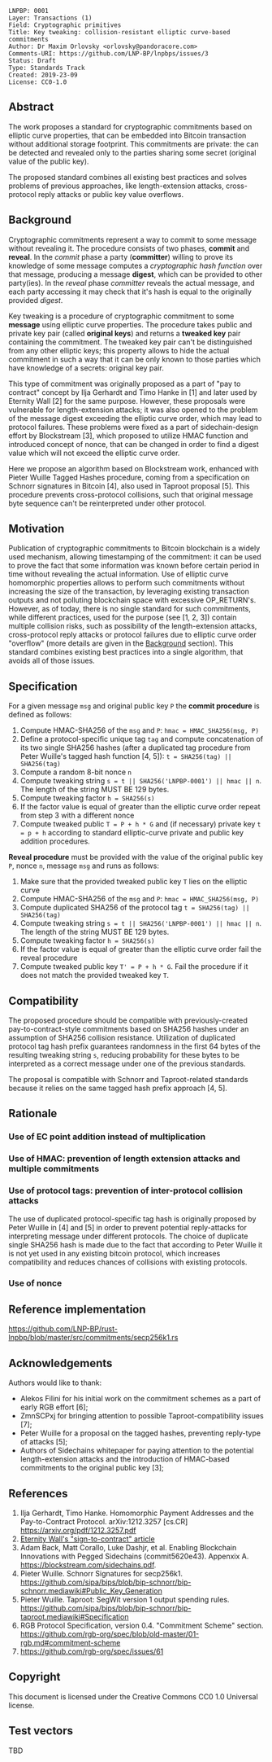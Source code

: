 ```
LNPBP: 0001
Layer: Transactions (1)
Field: Cryptographic primitives
Title: Key tweaking: collision-resistant elliptic curve-based commitments
Author: Dr Maxim Orlovsky <orlovsky@pandoracore.com>
Comments-URI: https://github.com/LNP-BP/lnpbps/issues/3
Status: Draft
Type: Standards Track
Created: 2019-23-09
License: CC0-1.0
```

## Abstract

The work proposes a standard for cryptographic commitments based on elliptic curve properties, that can be embedded
into Bitcoin transaction without additional storage footprint. This commitments are private: the can be detected and 
revealed only to the parties sharing some secret (original value of the public key).

The proposed standard combines all existing best practices and solves problems of previous approaches, like 
length-extension attacks, cross-protocol reply attacks or public key value overflows.


## Background

Cryptographic commitments represent a way to commit to some message without revealing it. The procedure
consists of two phases, **commit** and **reveal**. In the *commit* phase a party (**committer**) willing to prove its 
knowledge of some message computes a *cryptographic hash function* over that message, producing a message **digest**, 
which can be provided to other party(ies). In the *reveal* phase *committer* reveals the actual message, and each party 
accessing it may check that it's hash is equal to the originally provided *digest*.

Key tweaking is a procedure of cryptographic commitment to some **message** using elliptic curve properties. The 
procedure takes public and private key pair (called **original keys**) and returns a **tweaked key** pair containing
the commitment. The tweaked key pair can't be distinguished from any other elliptic keys; this property allows
to hide the actual commitment in such a way that it can be only known to those parties which have knowledge of a
secrets: original key pair.

This type of commitment was originally proposed as a part of "pay to contract" concept by Ilja Gerhardt and Timo Hanke
in [1] and later used by Eternity Wall [2] for the same purpose. However, these proposals were vulnerable for 
length-extension attacks; it was also opened to the problem of the message digest exceeding the elliptic curve order,
which may lead to protocol failures. These problems were fixed as a part of sidechain-design effort by Blockstream [3], 
which proposed to utilize HMAC function and introduced concept of nonce, that can be changed in order to find a digest
value which will not exceed the elliptic curve order.

Here we propose an algorithm based on Blockstream work, enhanced with Pieter Wuille Tagged Hashes procedure, coming from
a specification on Schnorr signatures in Bitcoin [4], also used in Taproot proposal [5]. This procedure prevents
cross-protocol collisions, such that original message byte sequence can't be reinterpreted under other protocol.


## Motivation

Publication of cryptographic commitments to Bitcoin blockchain is a widely used mechanism, allowing timestamping of the
commitment: it can be used to prove the fact that some information was known before certain period in time without
revealing the actual information. Use of elliptic curve homomorphic properties allows to perform such commitments
without increasing the size of the transaction, by leveraging existing transaction outputs and not polluting blockchain
space with excessive OP_RETURN's. However, as of today, there is no single standard for such commitments, while
different practices, used for the purpose (see [1, 2, 3]) contain multiple collision risks, such as possibility of the 
length-extension attacks, cross-protocol reply attacks or protocol failures due to elliptic curve order "overflow"
(more details are given in the [Background](#Background) section). This standard combines existing best practices into 
a single algorithm, that avoids all of those issues.


## Specification

For a given message `msg` and original public key `P` the **commit procedure** is defined as follows:

1. Compute HMAC-SHA256 of the `msg` and `P`: `hmac = HMAC_SHA256(msg, P)`
2. Define a protocol-specific unique tag `tag` and compute concatenation of its two single SHA256 hashes 
   (after a duplicated tag procedure from Peter Wuille's tagged hash function [4, 5]): `t = SHA256(tag) || SHA256(tag)`
3. Compute a random 8-bit nonce `n`
4. Compute tweaking string `s = t || SHA256('LNPBP-0001') || hmac || n`. The length of the string MUST BE 129 bytes.
5. Compute tweaking factor `h = SHA256(s)`
6. If the factor value is equal of greater than the elliptic curve order repeat from step 3 with a different nonce
7. Compute tweaked public `T = P + h * G` and (if necessary) private key `t = p + h` according to standard 
   elliptic-curve private and public key addition procedures.

**Reveal procedure** must be provided with the value of the original public key `P`, nonce `n`, message `msg` and runs 
as follows:

1. Make sure that the provided tweaked public key `T` lies on the elliptic curve
2. Compute HMAC-SHA256 of the `msg` and `P`: `hmac = HMAC_SHA256(msg, P)`
3. Compute duplicated SHA256 of the protocol tag `t = SHA256(tag) || SHA256(tag)`
4. Compute tweaking string `s = t || SHA256('LNPBP-0001') || hmac || n`. The length of the string MUST BE 129 bytes.
5. Compute tweaking factor `h = SHA256(s)`
6. If the factor value is equal of greater than the elliptic curve order fail the reveal procedure
7. Compute tweaked public key `T' = P + h * G`. Fail the procedure if it does not match the provided tweaked key `T`.


## Compatibility

The proposed procedure should be compatible with previously-created pay-to-contract-style commitments based on SHA256 
hashes under an assumption of SHA256 collision resistance. Utilization of duplicated protocol tag hash prefix guarantees
randomness in the first 64 bytes of the resulting tweaking string `s`, reducing probability for these bytes to be
interpreted as a correct message under one of the previous standards.

The proposal is compatible with Schnorr and Taproot-related standards because it relies on the same tagged hash prefix 
approach [4, 5].


## Rationale

### Use of EC point addition instead of multiplication

### Use of HMAC: prevention of length extension attacks and multiple commitments

### Use of protocol tags: prevention of inter-protocol collision attacks

The use of duplicated protocol-specific tag hash is originally proposed by Peter Wuille in [4] and [5] in order to 
prevent potential reply-attacks for interpreting message under different protocols. The choice of duplicate single 
SHA256 hash is made due to the fact that according to Peter Wuille it is not yet used in any existing bitcoin protocol, 
which increases compatibility and reduces chances of collisions with existing protocols.


### Use of nonce


## Reference implementation

<https://github.com/LNP-BP/rust-lnpbp/blob/master/src/commitments/secp256k1.rs>


## Acknowledgements

Authors would like to thank:
* Alekos Filini for his initial work on the commitment schemes as a part of early RGB effort [6]; 
* ZmnSCPxj for bringing attention to possible Taproot-compatibility issues [7];
* Peter Wuille for a proposal on the tagged hashes, preventing reply-type of attacks [5];
* Authors of Sidechains whitepaper for paying attention to the potential length-extension attacks and the introduction
  of HMAC-based commitments to the original public key [3];


## References

1. Ilja Gerhardt, Timo Hanke. Homomorphic Payment Addresses and the Pay-to-Contract Protocol. arXiv:1212.3257 \[cs.CR\] 
   <https://arxiv.org/pdf/1212.3257.pdf>
2. [Eternity Wall's "sign-to-contract" article](https://blog.eternitywall.com/2018/04/13/sign-to-contract/)
3. Adam Back, Matt Corallo, Luke Dashjr, et al. Enabling Blockchain Innovations with Pegged Sidechains (commit5620e43).
   Appenxix A. <https://blockstream.com/sidechains.pdf>.
4. Pieter Wuille. Schnorr Signatures for secp256k1.
   <https://github.com/sipa/bips/blob/bip-schnorr/bip-schnorr.mediawiki#Public_Key_Generation>
5. Pieter Wuille. Taproot: SegWit version 1 output spending rules.
   <https://github.com/sipa/bips/blob/bip-schnorr/bip-taproot.mediawiki#Specification>
6. RGB Protocol Specification, version 0.4. "Commitment Scheme" section.
   <https://github.com/rgb-org/spec/blob/old-master/01-rgb.md#commitment-scheme>
7. <https://github.com/rgb-org/spec/issues/61>


## Copyright

This document is licensed under the Creative Commons CC0 1.0 Universal license.


## Test vectors

TBD